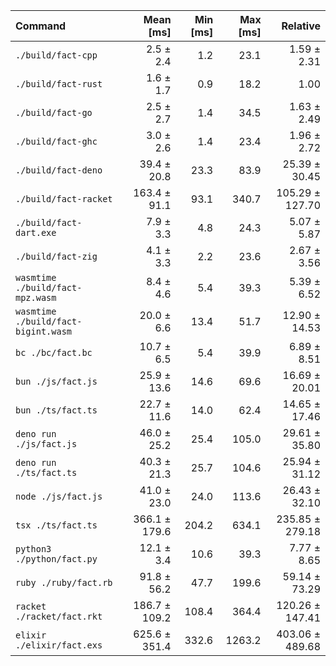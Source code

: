 | Command | Mean [ms] | Min [ms] | Max [ms] | Relative |
|:---|---:|---:|---:|---:|
| `./build/fact-cpp` | 2.5 ± 2.4 | 1.2 | 23.1 | 1.59 ± 2.31 |
| `./build/fact-rust` | 1.6 ± 1.7 | 0.9 | 18.2 | 1.00 |
| `./build/fact-go` | 2.5 ± 2.7 | 1.4 | 34.5 | 1.63 ± 2.49 |
| `./build/fact-ghc` | 3.0 ± 2.6 | 1.4 | 23.4 | 1.96 ± 2.72 |
| `./build/fact-deno` | 39.4 ± 20.8 | 23.3 | 83.9 | 25.39 ± 30.45 |
| `./build/fact-racket` | 163.4 ± 91.1 | 93.1 | 340.7 | 105.29 ± 127.70 |
| `./build/fact-dart.exe` | 7.9 ± 3.3 | 4.8 | 24.3 | 5.07 ± 5.87 |
| `./build/fact-zig` | 4.1 ± 3.3 | 2.2 | 23.6 | 2.67 ± 3.56 |
| `wasmtime ./build/fact-mpz.wasm` | 8.4 ± 4.6 | 5.4 | 39.3 | 5.39 ± 6.52 |
| `wasmtime ./build/fact-bigint.wasm` | 20.0 ± 6.6 | 13.4 | 51.7 | 12.90 ± 14.53 |
| `bc ./bc/fact.bc` | 10.7 ± 6.5 | 5.4 | 39.9 | 6.89 ± 8.51 |
| `bun ./js/fact.js` | 25.9 ± 13.6 | 14.6 | 69.6 | 16.69 ± 20.01 |
| `bun ./ts/fact.ts` | 22.7 ± 11.6 | 14.0 | 62.4 | 14.65 ± 17.46 |
| `deno run ./js/fact.js` | 46.0 ± 25.2 | 25.4 | 105.0 | 29.61 ± 35.80 |
| `deno run ./ts/fact.ts` | 40.3 ± 21.3 | 25.7 | 104.6 | 25.94 ± 31.12 |
| `node ./js/fact.js` | 41.0 ± 23.0 | 24.0 | 113.6 | 26.43 ± 32.10 |
| `tsx ./ts/fact.ts` | 366.1 ± 179.6 | 204.2 | 634.1 | 235.85 ± 279.18 |
| `python3 ./python/fact.py` | 12.1 ± 3.4 | 10.6 | 39.3 | 7.77 ± 8.65 |
| `ruby ./ruby/fact.rb` | 91.8 ± 56.2 | 47.7 | 199.6 | 59.14 ± 73.29 |
| `racket ./racket/fact.rkt` | 186.7 ± 109.2 | 108.4 | 364.4 | 120.26 ± 147.41 |
| `elixir ./elixir/fact.exs` | 625.6 ± 351.4 | 332.6 | 1263.2 | 403.06 ± 489.68 |

